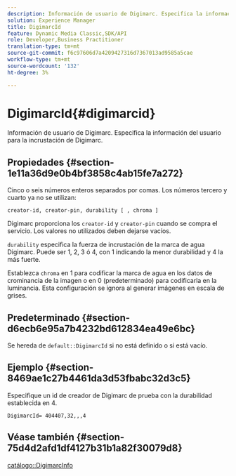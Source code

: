 ```yaml
---
description: Información de usuario de Digimarc. Especifica la información del usuario para la incrustación de Digimarc.
solution: Experience Manager
title: DigimarcId
feature: Dynamic Media Classic,SDK/API
role: Developer,Business Practitioner
translation-type: tm+mt
source-git-commit: f6c97606d7a4209427316d7367013ad9585a5cae
workflow-type: tm+mt
source-wordcount: '132'
ht-degree: 3%

---
```



# DigimarcId{#digimarcid}

Información de usuario de Digimarc. Especifica la información del usuario para la incrustación de Digimarc.

## Propiedades {#section-1e11a36d9e0b4bf3858c4ab15fe7a272}

Cinco o seis números enteros separados por comas. Los números tercero y cuarto ya no se utilizan:

`creator-id, creator-pin, durability [ , chroma ]`

Digimarc proporciona los `creator-id` y `creator-pin` cuando se compra el servicio. Los valores no utilizados deben dejarse vacíos.

`durability` especifica la fuerza de incrustación de la marca de agua Digimarc. Puede ser 1, 2, 3 ó 4, con 1 indicando la menor durabilidad y 4 la más fuerte.

Establezca `chroma` en 1 para codificar la marca de agua en los datos de crominancia de la imagen o en 0 (predeterminado) para codificarla en la luminancia. Esta configuración se ignora al generar imágenes en escala de grises.

## Predeterminado {#section-d6ecb6e95a7b4232bd612834ea49e6bc}

Se hereda de `default::DigimarcId` si no está definido o si está vacío.

## Ejemplo {#section-8469ae1c27b4461da3d53fbabc32d3c5}

Especifique un id de creador de Digimarc de prueba con la durabilidad establecida en 4.

`DigimarcId= 404407,32,,,4`

## Véase también {#section-75d4d2afd1df4127b31b1a82f30079d8}

[catálogo::DigimarcInfo](../../../../../is-api/image-catalog/image-serving-api-ref/c-image-catalog-reference/c-image-svg-data-reference/c-image-data-reference/r-digimarcinfo-cat.md#reference-4925764ed683466bb7af4b807c86f8ba)
